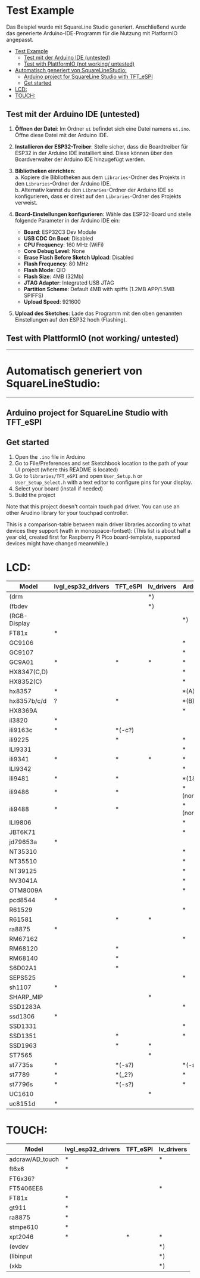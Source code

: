 # Test Example
Das Beispiel wurde mit SquareLine Studio generiert. Anschließend wurde das generierte Arduino-IDE-Programm für die Nutzung mit PlatformIO angepasst.

- [Test Example](#test-example)
  - [Test mit der Arduino IDE (untested)](#test-mit-der-arduino-ide-untested)
  - [Test with PlattformIO (not working/ untested)](#test-with-plattformio-not-working-untested)
- [Automatisch generiert von SquareLineStudio:](#automatisch-generiert-von-squarelinestudio)
  - [Arduino project for SquareLine Studio with TFT\_eSPI](#arduino-project-for-squareline-studio-with-tft_espi)
  - [Get started](#get-started)
- [LCD:](#lcd)
- [TOUCH:](#touch)


## Test mit der Arduino IDE (untested)

1. **Öffnen der Datei**: Im Ordner `ui` befindet sich eine Datei namens `ui.ino`. Öffne diese Datei mit der Arduino IDE.

2. **Installieren der ESP32-Treiber**: Stelle sicher, dass die Boardtreiber für ESP32 in der Arduino IDE installiert sind. Diese können über den Boardverwalter der Arduino IDE hinzugefügt werden.

3. **Bibliotheken einrichten**:  
   a. Kopiere die Bibliotheken aus dem `Libraries`-Ordner des Projekts in den `Libraries`-Ordner der Arduino IDE.  
   b. Alternativ kannst du den `Libraries`-Ordner der Arduino IDE so konfigurieren, dass er direkt auf den `Libraries`-Ordner des Projekts verweist.  

4. **Board-Einstellungen konfigurieren**: Wähle das ESP32-Board und stelle folgende Parameter in der Arduino IDE ein:  
   - **Board**: ESP32C3 Dev Module  
   - **USB CDC On Boot**: Disabled  
   - **CPU Frequency**: 160 MHz (WiFi)  
   - **Core Debug Level**: None  
   - **Erase Flash Before Sketch Upload**: Disabled  
   - **Flash Frequency**: 80 MHz  
   - **Flash Mode**: QIO  
   - **Flash Size**: 4MB (32Mb)  
   - **JTAG Adapter**: Integrated USB JTAG  
   - **Partition Scheme**: Default 4MB with spiffs (1.2MB APP/1.5MB SPIFFS)  
   - **Upload Speed**: 921600  

5. **Upload des Sketches**: Lade das Programm mit den oben genannten Einstellungen auf den ESP32 hoch (Flashing).

## Test with PlattformIO (not working/ untested)


---
# Automatisch generiert von SquareLineStudio:
---
## Arduino project for SquareLine Studio with TFT_eSPI

## Get started

1. Open the `.ino` file in Arduino
2. Go to File/Preferences and set Sketchbook location to the path of your UI project (where this README is located)
3. Go to `libraries/TFT_eSPI` and open `User_Setup.h` or `User_Setup_Select.h` with a text editor to configure pins for your display.
4. Select your board (install if needed)
5. Build the project

Note that this project doesn't contain touch pad driver. You can use an other Arudino library for your touchpad controller.

This is a comparison-table between main driver libraries according to what devices they support (wath in monospace-fontset):
(This list is about half a year old, created first for Raspberry Pi Pico board-template, supported devices might have changed meanwhile.)

LCD:
====

| Model    |lvgl_esp32_drivers|  TFT_eSPI   |    lv_drivers   |   Arduino-GFX       |
|------    |----------------- | ----------- | --------------- | ------------------- |
| (drm         |              |             |        *)       |                     |
| (fbdev       |              |             |        *)       |                     |
| (RGB-Display |              |             |                 |     *)              |
| FT81x        |  *           |             |                 |                     |
| GC9106       |              |             |                 |     *               |
| GC9107       |              |             |                 |     *               |
| GC9A01       |  *           |     *       |        *        |     *               |
| HX8347(C,D)  |              |             |                 |     *               |
| HX8352(C)    |              |             |                 |     *               |
| hx8357       |  *           |             |                 |     *(A)            |
| hx8357b/c/d  |  ?           |     *       |                 |     *(B)            |
| HX8369A      |              |             |                 |     *               |
| il3820       |  *           |             |                 |                     |
| ili9163c     |  *           |     *(-c?)  |                 |                     |
| ili9225      |              |     *       |                 |     *               |
| ILI9331      |              |             |                 |     *               |
| ili9341      |  *           |     *       |       *         |     *               |
| ILI9342      |              |             |                 |     *               |
| ili9481      |  *           |     *       |                 |     *(18bit)        |
| ili9486      |  *           |     *       |                 |     *(normal,18bit) |
| ili9488      |  *           |     *       |                 |     *(normal,18bit) |
| ILI9806      |              |             |                 |     *               |
| JBT6K71      |              |             |                 |     *               |
| jd79653a     |  *           |             |                 |                     |
| NT35310      |              |             |                 |     *               |
| NT35510      |              |             |                 |     *               |
| NT39125      |              |             |                 |     *               |
| NV3041A      |              |             |                 |     *               |
| OTM8009A     |              |             |                 |     *               |
| pcd8544      |  *           |             |                 |                     |
| R61529       |              |             |                 |     *               |
| R61581       |              |     *       |       *         |                     |
| ra8875       |  *           |             |                 |                     |
| RM67162      |              |             |                 |     *               |
| RM68120      |              |     *       |                 |                     |
| RM68140      |              |     *       |                 |                     |
| S6D02A1      |              |     *       |                 |                     |
| SEPS525      |              |             |                 |     *               |
| sh1107       |  *           |             |                 |                     |
| SHARP_MIP    |              |             |       *         |                     |
| SSD1283A     |              |             |                 |     *               |
| ssd1306      |  *           |             |                 |                     |
| SSD1331      |              |             |                 |     *               |
| SSD1351      |              |     *       |                 |     *               |
| SSD1963      |              |     *       |       *         |                     |
| ST7565       |              |             |       *         |                     |
| st7735s      |  *           |     *(-s?)  |                 |     *(-s?)          |
| st7789       |  *           |     *(_2?)  |                 |     *               |
| st7796s      |  *           |     *(-s?)  |                 |     *               |
| UC1610       |              |             |       *         |                     |
| uc8151d      |  *           |             |                 |                     |

TOUCH:
======

| Model        |lvgl_esp32_drivers|  TFT_eSPI   |    lv_drivers  |
| -----        |------------------| ----------- | -------------- |
| adcraw/AD_touch |      *        |             |        *       |
| ft6x6           |      *        |             |                |
| FT6x36?         |               |             |                |
| FT5406EE8       |               |             |        *       |
| FT81x           |      *        |             |                |
| gt911           |      *        |             |                |
| ra8875          |      *        |             |                |
| stmpe610        |      *        |             |                |
| xpt2046         |      *        |      *      |        *       |
| (evdev          |               |             |        *)      |
| (libinput       |               |             |        *)      |
| (xkb            |               |             |        *)      |

